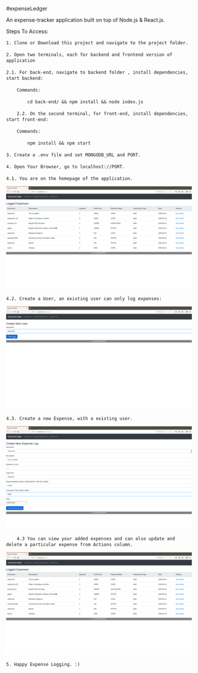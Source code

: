 #expenseLedger

An expense-tracker application built on top of Node.js & React.js.

Steps To Access:

    1. Clone or Download this project and navigate to the project folder.
	
    2. Open two terminals, each for backend and frontend version of application
	
	2.1. For back-end, navigate to backend folder , install dependencies, start backend:
	
		Commands: 

			cd back-end/ && npm install && node index.js

    	2.2. On the second terminal, for front-end, install dependencies, start front-end:

		Commands: 
	
			npm install && npm start

    3. Create a .env file and set MONGODB_URL and PORT.

    4. Open Your Browser, go to localhost://PORT.

	4.1. You are on the homepage of the application.

![homepage: Logged Expenses](https://github.com/zlatanned/expenseLedger/raw/master/screenshots/homepage.png)

	4.2. Create a User, an existing user can only log expenses:

![Create User: An existing user can only log Expenses](https://github.com/zlatanned/expenseLedger/raw/master/screenshots/user.png)

	4.3. Create a new Expense, with a existing user.

![Create A new Expense: with a existing user](https://github.com/zlatanned/expenseLedger/raw/master/screenshots/new-expense.png)

    	4.3 You can view your added expenses and can also update and delete a particular expense from Actions column.

![Create User: An existing user can only log Expenses](https://github.com/zlatanned/expenseLedger/raw/master/screenshots/homepage.png)

    5. Happy Expense Logging. :)
